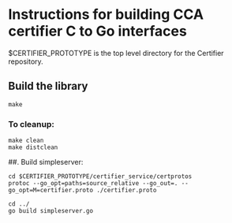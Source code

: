# Instructions for building CCA certifier C to Go interfaces

$CERTIFIER_PROTOTYPE is the top level directory for the Certifier repository.

## Build the library
```shell
make
```

### To cleanup:
```shell
make clean
make distclean
```

##. Build simpleserver:
```shell
cd $CERTIFIER_PROTOTYPE/certifier_service/certprotos
protoc --go_opt=paths=source_relative --go_out=. --go_opt=M=certifier.proto ./certifier.proto

cd ../
go build simpleserver.go
```

